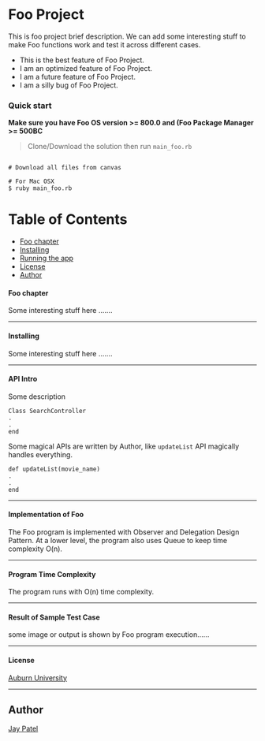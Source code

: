 # Foo Project 

This is foo project brief description. We can add some interesting stuff to make Foo functions work and test it across different cases.

* This is the best feature of Foo Project.
* I am an optimized feature of Foo Project.
* I am a future feature of Foo Project.
* I am a silly bug of Foo Project. 

### Quick start
**Make sure you have Foo OS version >= 800.0 and (Foo Package Manager >= 500BC**

> Clone/Download the solution then run `main_foo.rb`

```

# Download all files from canvas

# For Mac OSX
$ ruby main_foo.rb

```

# Table of Contents
* [Foo chapter](#foo-chapter)
* [Installing](#installing)
* [Running the app](#running-the-app)
* [License](#license)
* [Author](#author)

#### Foo chapter

Some interesting stuff here .......

___

#### Installing

Some interesting stuff here .......

___

#### API Intro

Some description 

```
Class SearchController
.
.
end
```

Some magical APIs are written by Author, like `updateList` API magically handles everything.

```
def updateList(movie_name)	
.
.
end
```
___

#### Implementation of Foo

The Foo program is implemented with Observer and Delegation Design Pattern. At a lower level, the program also uses Queue to keep time complexity O(n). 

___

#### Program Time Complexity

The program runs with O(n) time complexity.

___

#### Result of Sample Test Case

some image or output is shown by Foo program execution......

___

#### License
 [Auburn University](/LICENSE)

___

## Author
 [Jay Patel](/LICENSE)
